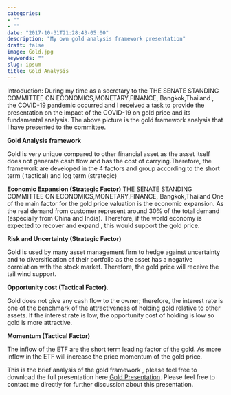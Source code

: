 ```yaml
---
categories:
- ""
- ""
date: "2017-10-31T21:28:43-05:00"
description: "My own gold analysis framework presentation"
draft: false
image: Gold.jpg
keywords: ""
slug: ipsum
title: Gold Analysis
---
```


Introduction: During my time as a secretary to the THE SENATE STANDING COMMITTEE ON ECONOMICS,MONETARY,FINANCE, Bangkok,Thailand , the COVID-19 pandemic occurred and I received a task to provide the presentation on the impact of the COVID-19 on gold price and its fundamental analysis. The above picture is the gold framework analysis that I have presented to the committee. 

**Gold Analysis framework** 

Gold is very unique compared to other financial asset as the asset itself does not generate cash flow and has the cost of carrying.Therefore, the framework are developed in the 4 factors and group according to the short term ( tactical) and log term (strategic)

**Economic Expansion (Strategic Factor)**
THE SENATE STANDING COMMITTEE ON ECONOMICS,MONETARY,FINANCE, Bangkok,Thailand
One of the main factor for the gold price valuation is the economic expansion. As the real demand from customer represent around 30% of the total demand (especially from China and India). Therefore, if the world economy is expected to recover and expand , this would support the gold price.

**Risk and Uncertainty (Strategic Factor)**

Gold is used by many asset management firm to hedge against uncertainty and to diversification of their portfolio as the asset has a negative correlation with the stock market. Therefore, the gold price will receive the tail wind support. 

**Opportunity cost (Tactical Factor)**.

Gold does not give any cash flow to the owner; therefore, the interest rate is one of the benchmark of the attractiveness of holding gold relative to other assets. If the interest rate is low, the opportunity cost of holding is low so gold is more attractive. 

**Momentum (Tactical Factor)**

The inflow of the ETF are the short term leading factor of the gold. As more inflow in the ETF will increase the price momentum of the gold price.

This is the brief analysis of the gold framework , please feel free to download the full presentation here [Gold Presentation](https://drive.google.com/file/d/1_pk8-R-vG9T7goYkhkCSwfE2wFRGQFQr/view?usp=sharing). Please feel free to contact me directly for further discussion about this presentation. 